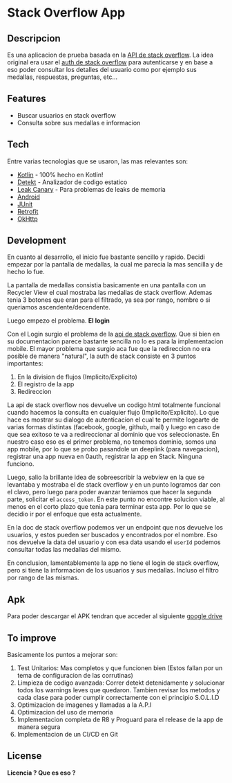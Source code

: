 # Stack Overflow App
## Descripcion
Es una aplicacion de prueba basada en la [API de stack overflow](https://api.stackexchange.com/docs). La idea original era usar el [auth de stack overflow](https://api.stackexchange.com/docs/authentication) para autenticarse y en base a eso poder consultar los detalles del usuario como por ejemplo sus medallas, respuestas, preguntas, etc...

## Features
- Buscar usuarios en stack overflow
- Consulta sobre sus medallas e informacion

## Tech
Entre varias tecnologias que se usaron, las mas relevantes son:
- [Kotlin] - 100% hecho en Kotlin!
- [Detekt] - Analizador de codigo estatico
- [Leak Canary] - Para problemas de leaks de memoria
- [Android]
- [JUnit]
- [Retrofit]
- [OkHttp]

## Development
En cuanto al desarrollo, el inicio fue bastante sencillo y rapido. Decidi empezar por la pantalla de medallas, la cual me parecia la mas sencilla y de hecho lo fue.

La pantalla de medallas consistia basicamente en una pantalla con un Recycler View el cual mostraba las medallas de stack overflow. Ademas tenia 3 botones que eran para el filtrado, ya sea por rango, nombre o si queriamos ascendente/decendente.

Luego empezo el problema. **El login**

Con el Login surgio el problema de la [api de stack overflow](https://api.stackexchange.com/docs/authentication). Que si bien en su documentacion parece bastante sencilla no lo es para la implementacion mobile. El mayor problema que surgio aca fue que la redireccion no era posible de manera "natural", la auth de stack consiste en 3 puntos importantes:

1. En la division de flujos (Implicito/Explicito)
2. El registro de la app
3. Redireccion

La api de stack overflow nos devuelve un codigo html totalmente funcional cuando hacemos la consulta en cualquier flujo (Implicito/Explicito). Lo que hace es mostrar su dialogo de autenticacion el cual te permite logearte de varias formas distintas (facebook, google, github, mail) y luego en caso de que sea exitoso te va a redireccionar al dominio que vos seleccionaste. En nuestro caso eso es el primer problema, no tenemos dominio, somos una app mobile, por lo que se probo pasandole un deeplink (para navegacion), registrar una app nueva en 0auth, registrar la app en Stack. Ninguna funciono.

Luego, salio la brillante idea de sobreescribir la webview en la que se levantaba y mostraba el de stack overflow y en un punto logramos dar con el clavo, pero luego para poder avanzar teniamos que hacer la segunda parte, solicitar el `access_token`. En este punto no encontre solucion viable, al menos en el corto plazo que tenia para terminar esta app. Por lo que se decidio ir por el enfoque que esta actualmente. 

En la doc de stack overflow podemos ver un endpoint que nos devuelve los usuarios, y estos pueden ser buscados y encontrados por el nombre. Eso nos devuelve la data del usuario y con esa data usando el `userId` podemos consultar todas las medallas del mismo. 

En conclusion, lamentablemente la app no tiene el login de stack overflow, pero si tiene la informacion de los usuarios y sus medallas. Incluso el filtro por rango de las mismas.

## Apk
Para poder descargar el APK tendran que acceder al siguiente [google drive](https://drive.google.com/drive/folders/1VqVOWWBy59ShPUO1MoxEeQ_nJRNYt8Z3?usp=drive_link)

## To improve
Basicamente los puntos a mejorar son:
1. Test Unitarios: Mas completos y que funcionen bien (Estos fallan por un tema de configuracion de las corrutinas)
2. Limpieza de codigo avanzada: Correr detekt detenidamente y solucionar todos los warnings leves que quedaron. Tambien revisar los metodos y cada clase para poder cumplir correctamente con el principio S.O.L.I.D
3. Optimizacion de imagenes y llamadas a la A.P.I
4. Optimizacion del uso de memoria
5. Implementacion completa de R8 y Proguard para el release de la app de manera segura
6. Implementacion de un CI/CD en Git

## License
**Licencia ? Que es eso ?**

[//]: # (These are reference links used in the body of this note and get stripped out when the markdown processor does its job. There is no need to format nicely because it shouldn't be seen. Thanks SO - http://stackoverflow.com/questions/4823468/store-comments-in-markdown-syntax)

   [Kotlin]: <https://kotlinlang.org/>
   [git-repo-url]: <https://github.com/Chifii/StackOverflowKt.git>
   [Android]: https://developer.android.com/studio
   [Detekt]: https://detekt.dev/
   [Leak Canary]: https://square.github.io/leakcanary/
   [JUnit]: https://junit.org/junit5/
   [Retrofit]: https://square.github.io/retrofit/
   [OkHttp]: https://square.github.io/okhttp/
